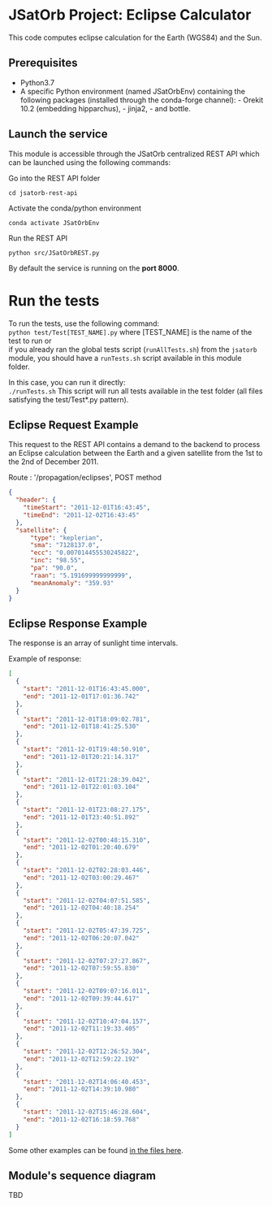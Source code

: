 # JSatOrb Project: Eclipse Calculator 

This code computes eclipse calculation for the Earth (WGS84) and the Sun.


## Prerequisites

- Python3.7
- A specific Python environment (named JSatOrbEnv) containing the following packages (installed through the conda-forge channel):
        - Orekit 10.2 (embedding hipparchus),
        - jinja2,
        - and bottle.


## Launch the service

This module is accessible through the JSatOrb centralized REST API which can be launched using the following commands:

Go into the REST API folder
```
cd jsatorb-rest-api
```
Activate the conda/python environment
```
conda activate JSatOrbEnv
```
Run the REST API
```
python src/JSatOrbREST.py
```
By default the service is running on the **port 8000**.


# Run the tests

To run the tests, use the following command:  
```python test/Test[TEST_NAME].py``` where [TEST_NAME] is the name of the test to run or  
if you already ran the global tests script (`runAllTests.sh`) from the `jsatorb` module, you should have a `runTests.sh` script available in this module folder.

In this case, you can run it directly:  
```./runTests.sh```
This script will run all tests available in the test folder (all files satisfying the test/Test*.py pattern).


## Eclipse Request Example

This request to the REST API contains a demand to the backend to process an Eclipse calculation between the Earth and a given satellite from the 1st to the 2nd of December 2011.  

Route : '/propagation/eclipses', POST method
```json
{
  "header": {
    "timeStart": "2011-12-01T16:43:45",
    "timeEnd": "2011-12-02T16:43:45"
  },
  "satellite": {
      "type": "keplerian",
      "sma": "7128137.0",
      "ecc": "0.007014455530245822",
      "inc": "98.55",
      "pa": "90.0",
      "raan": "5.191699999999999",
      "meanAnomaly": "359.93"
  }
}
```


## Eclipse Response Example

The response is an array of sunlight time intervals.

Example of response:

```json
[
  {
    "start": "2011-12-01T16:43:45.000",
    "end": "2011-12-01T17:01:36.742"
  },
  {
    "start": "2011-12-01T18:09:02.781",
    "end": "2011-12-01T18:41:25.530"
  },
  {
    "start": "2011-12-01T19:48:50.910",
    "end": "2011-12-01T20:21:14.317"
  },
  {
    "start": "2011-12-01T21:28:39.042",
    "end": "2011-12-01T22:01:03.104"
  },
  {
    "start": "2011-12-01T23:08:27.175",
    "end": "2011-12-01T23:40:51.892"
  },
  {
    "start": "2011-12-02T00:48:15.310",
    "end": "2011-12-02T01:20:40.679"
  },
  {
    "start": "2011-12-02T02:28:03.446",
    "end": "2011-12-02T03:00:29.467"
  },
  {
    "start": "2011-12-02T04:07:51.585",
    "end": "2011-12-02T04:40:18.254"
  },
  {
    "start": "2011-12-02T05:47:39.725",
    "end": "2011-12-02T06:20:07.042"
  },
  {
    "start": "2011-12-02T07:27:27.867",
    "end": "2011-12-02T07:59:55.830"
  },
  {
    "start": "2011-12-02T09:07:16.011",
    "end": "2011-12-02T09:39:44.617"
  },
  {
    "start": "2011-12-02T10:47:04.157",
    "end": "2011-12-02T11:19:33.405"
  },
  {
    "start": "2011-12-02T12:26:52.304",
    "end": "2011-12-02T12:59:22.192"
  },
  {
    "start": "2011-12-02T14:06:40.453",
    "end": "2011-12-02T14:39:10.980"
  },
  {
    "start": "2011-12-02T15:46:28.604",
    "end": "2011-12-02T16:18:59.768"
  }
]
```

Some other examples can be found [in the files here](./test-rest/eclipseCalculator-request.http).

## Module's sequence diagram
TBD
